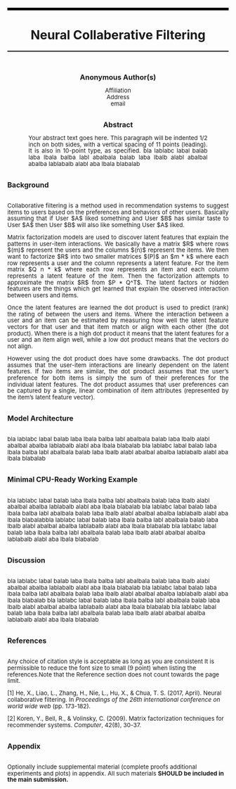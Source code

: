 <hr style="border: none; border-top: 5px solid black;">
<h1 style = "text-align: center;">Neural Collaberative Filtering</h1>
<hr style="border: none; border-top: 1px solid black;">
<br>
<br>
<center>
    <strong style="font-size: 12pt;">Anonymous Author(s)</strong>
</center>
<p style="text-align: center; font-size: 10pt; line-height: 11pt;">
    Affiliation <br>
    Address <br>
    email
</p>
<br>
<center>
    <strong style="font-size: 12pt;">Abstract</strong>
</center>
<p style="text-align: justify; margin-left: 3pc; margin-right: 3pc; font-size: 10pt; line-height: 11pt;">
    Your abstract text goes here. This paragraph will be indented 1/2 inch 
    on both sides, with a vertical spacing of 11 points (leading). It is 
    also in 10-point type, as specified. bla lablabc labal balab laba 
    lbala balba labl abalbala balab laba lbalb alabl abalbal abalba 
    lablabalb alabl aba lbala blabalab
</p>
<br>
<strong style="font-size: 12pt;">Background</strong>
<br>
<br>
<p style="text-align: justify; font-size: 10pt; line-height: 11pt;">
    Collaborative filtering is a method used in recommendation systems to 
    suggest items to users based on the preferences and behaviors of other 
    users. Basically assuming that if User $A$ liked something and User 
    $B$ has similar taste to User $A$ then User $B$ will also like 
    something User $A$ liked. 
</p>
<p style="text-align: justify; font-size: 10pt; line-height: 11pt;">
    Matrix factorization models are used to discover latent features that 
    explain the patterns in user-item interactions. We basically have a 
    matrix $R$ where rows $(m)$ represent the users and the columns $(n)$ 
    represent the items. We then want to factorize $R$ into two smaller 
    matrices $(P)$ an $m * k$ where each row represents a user and the 
    column represents a latent feature. For the item matrix $Q n * k$ 
    where each row represents an item and each column represents a latent 
    feature of the item. Then the factorization attempts to approximate 
    the matrix $R$ from $P * Q^T$. The latent factors or hidden features 
    are the things which get learned that explain the observed interaction 
    between users and items. 
</p>
<p style="text-align: justify; font-size: 10pt; line-height: 11pt;">
    Once the latent features are learned the dot product is used to 
    predict (rank) the rating of between the users and items. Where the 
    interaction between a user and an item can be estimated by measuring 
    how well the latent feature vectors for that user and that item match 
    or align with each other (the dot product). When there is a high dot 
    product it means that the latent features for a user and an item align 
    well, while a low dot product means that the vectors do not align. 
</p>
<p style="text-align: justify; font-size: 10pt; line-height: 11pt;">
    However using the dot product does have some drawbacks. The dot 
    product assumes that the user-item interactions are linearly dependent 
    on the latent features. If two items are similar, the dot product 
    assumes that the user’s preference for both items is simply the sum of 
    their preferences for the individual latent features. The dot product 
    assumes that user preferences can be captured by a single, linear 
    combination of item attributes (represented by the item’s latent 
    feature vector).
</p>
<br>
<strong style="font-size: 12pt;">Model Architecture</strong>
<br>
<br>
<p style="font-size: 10pt; line-height: 11pt;">
    bla lablabc labal balab laba  lbala balba labl abalbala balab laba 
    lbalb alabl abalbal abalba lablabalb alabl aba lbala blabalab bla 
    lablabc labal balab laba  lbala balba labl abalbala balab laba lbalb 
    alabl abalbal abalba lablabalb alabl aba lbala blabalab
</p>
<br>
<strong style="font-size: 12pt;">Minimal CPU-Ready Working Example</strong>
<br>
<br>
<p style="font-size: 10pt; line-height: 11pt;">
    bla lablabc labal balab laba  lbala balba labl abalbala balab laba 
    lbalb alabl abalbal abalba lablabalb alabl aba lbala blabalab bla 
    lablabc labal balab laba  lbala balba labl abalbala balab laba lbalb 
    alabl abalbal abalba lablabalb alabl aba lbala blabalabbla lablabc 
    labal balab laba  lbala balba labl abalbala balab laba lbalb alabl 
    abalbal abalba lablabalb alabl aba lbala blabalab bla lablabc labal 
    balab laba  lbala balba labl abalbala balab laba lbalb alabl abalbal 
    abalba lablabalb alabl aba lbala blabalab
</p>
<br>
<strong style="font-size: 12pt;">Discussion</strong>
<br>
<br>
<p style="font-size: 10pt; line-height: 11pt;">
    bla lablabc labal balab laba  lbala balba labl abalbala balab laba 
    lbalb alabl abalbal abalba lablabalb alabl aba lbala blabalab bla 
    lablabc labal balab laba  lbala balba labl abalbala balab laba lbalb 
    alabl abalbal abalba lablabalb alabl aba lbala blabalab bla lablabc 
    labal balab laba  lbala balba labl abalbala balab laba lbalb alabl 
    abalbal abalba lablabalb alabl aba lbala blabalab bla lablabc labal 
    balab laba  lbala balba labl abalbala balab laba lbalb alabl abalbal 
    abalba lablabalb alabl aba lbala blabalab
</p>
<br>
<strong style="font-size: 12pt;">References</strong>
<br>
<br>
<p style="font-size: 10pt; line-height: 11pt;">
    Any choice of citation style is acceptable as long as you are 
    consistent It is permissible to reduce the font size to small 
    (9 point) when listing the references.Note that the Reference section 
    does not count towards the page limit.
</p>
<p style="font-size: 10pt; line-height: 11pt;">
    [1] He, X., Liao, L., Zhang, H., Nie, L., Hu, X., & Chua, T. S. 
    (2017, April). Neural collaborative filtering. In <i>Proceedings of 
    the 26th international conference on world wide web</i> (pp. 173-182).
</p>
<p style="font-size: 10pt; line-height: 11pt;">
    [2] Koren, Y., Bell, R., & Volinsky, C. (2009). Matrix factorization 
    techniques for recommender systems. <i>Computer</i>, 42(8), 30-37.
</p>
<br>
<strong style="font-size: 12pt;">Appendix</strong>
<br>
<br>
<p style="font-size: 10pt; line-height: 11pt;">
    Optionally include supplemental material (complete proofs additional experiments and plots) in appendix. All such materials <strong>SHOULD be included in the main submission.<strong>
</p>